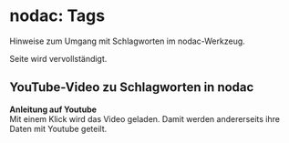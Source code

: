 # nodac: Tags

Hinweise zum Umgang mit Schlagworten im nodac-Werkzeug.

Seite wird vervollständigt.

## YouTube-Video zu Schlagworten in nodac

<div class="yt-embed" data-src="https://www.youtube-nocookie.com/embed/b4ZJtbY5Zhw">
<b>Anleitung auf Youtube</b><br />
Mit einem Klick wird das Video geladen. Damit werden andererseits ihre Daten mit Youtube geteilt.
</div>
